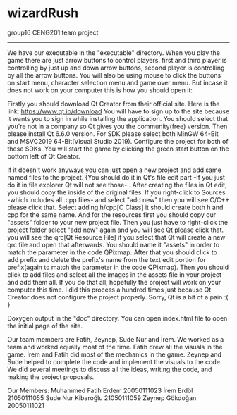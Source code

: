 # wizardRush
group16 CENG201 team project

-----------------------------------------------------------------------------

 We have our executable in the "executable" directory. When you play the game there are just arrow buttons to control players. first and third player is controlling by just up and down arrow buttons, second player is controlling by all the arrow buttons. You will also be using mouse to click the buttons on start menu, character selection menu and game over menu. But incase it does not work on your computer this is how you should open it:
 
 Firstly you should download Qt Creator from their official site. Here is the link: https://www.qt.io/download
 You will have to sign up to the site because it wants you to sign in while installing the application. You should select that you're not in a company so Qt gives you the community(free) version.
 Then please install Qt 6.6.0 version. For SDK please select both MinGW 64-Bit and MSVC2019 64-Bit(Visual Studio 2019). Configure the project for both of these SDKs. You will start the game by clicking the green start button on the bottom left of Qt Creator. 

 If it doesn't work anyways you can just open a new project and add same named files to the project. {You should do it in Qt's file edit part -If you just do it in file explorer Qt will not see those-.. After creating the files in Qt edit, you should copy the inside of the original files.
 If you right-click to Sources -which includes all .cpp files- and select "add new" then you will see C/C++ please click that. Select adding h/cpp[C Class] it should create both h and cpp for the same name.
 And for the resources first you should copy our "assets" folder to your new project file. Then you just have to right-click the project folder select "add new" again and you will see Qt please click that. you will see the qrc[Qt Resource File] if you select that Qt will create a new qrc file and open that afterwards. You should name it "assets" in order to match the parameter in the code QPixmap. After that you should click to add prefix and delete the prefix's name from the text edit portion for prefix(again to match the parameter in the code QPixmap). Then you should click to add files and select all the images in the assets file in your project and add them all. If you do that all, hopefully the project will work on your computer this time. I did this process a hundred times just because Qt Creator does not configure the project properly. Sorry, Qt is a bit of a pain :( } 

 Doxygen output in the "doc" directory. You can open index.html file to open the initial page of the site.

 Our team members are Fatih, Zeynep, Sude Nur and İrem. We worked as a team and worked equally most of the time. Fatih drew all the visuals in the game. İrem and Fatih did most of the mechanics in the game. Zeynep and Sude helped to complete the code and implement the visuals to the code. We did several meetings to discuss all the ideas, writing the code, and making the project proposals.

 Our Members:
 Muhammed Fatih Erdem 20050111023
 İrem Erdöl 21050111055
 Sude Nur Kibaroğlu 21050111059
 Zeynep Gökdoğan 20050111021
 
